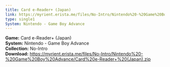 ```yaml
---
title: Card e-Reader+ (Japan)
link: https://myrient.erista.me/files/No-Intro/Nintendo%20-%20Game%20Boy%20Advance/Card%20e-Reader+%20(Japan).zip
type: single1
System: Nintendo - Game Boy Advance
---
```

<b>Game:</b> Card e-Reader+ (Japan)<br>
<b>System:</b> Nintendo - Game Boy Advance<br>
<b>Collection:</b> No-Intro<br>
<b>Download:</b> https://myrient.erista.me/files/No-Intro/Nintendo%20-%20Game%20Boy%20Advance/Card%20e-Reader+%20(Japan).zip